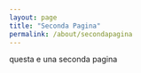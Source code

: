 ```yaml
---
layout: page
title: "Seconda Pagina"
permalink: /about/secondapagina
---
```


questa e una seconda pagina

